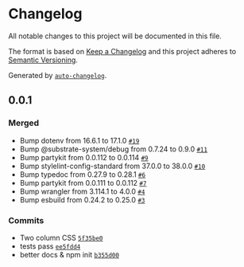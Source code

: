 # Changelog

All notable changes to this project will be documented in this file.

The format is based on [Keep a Changelog](https://keepachangelog.com/en/1.0.0/)
and this project adheres to [Semantic Versioning](https://semver.org/spec/v2.0.0.html).

Generated by [`auto-changelog`](https://github.com/CookPete/auto-changelog).

## 0.0.1

### Merged

- Bump dotenv from 16.6.1 to 17.1.0 [`#19`](https://github.com/substrate-system/webrtc/pull/19)
- Bump @substrate-system/debug from 0.7.24 to 0.9.0 [`#11`](https://github.com/substrate-system/webrtc/pull/11)
- Bump partykit from 0.0.112 to 0.0.114 [`#9`](https://github.com/substrate-system/webrtc/pull/9)
- Bump stylelint-config-standard from 37.0.0 to 38.0.0 [`#10`](https://github.com/substrate-system/webrtc/pull/10)
- Bump typedoc from 0.27.9 to 0.28.1 [`#6`](https://github.com/substrate-system/webrtc/pull/6)
- Bump partykit from 0.0.111 to 0.0.112 [`#7`](https://github.com/substrate-system/webrtc/pull/7)
- Bump wrangler from 3.114.1 to 4.0.0 [`#4`](https://github.com/substrate-system/webrtc/pull/4)
- Bump esbuild from 0.24.2 to 0.25.0 [`#3`](https://github.com/substrate-system/webrtc/pull/3)

### Commits

- Two column CSS [`5f35be0`](https://github.com/substrate-system/webrtc/commit/5f35be046d71ff9d01fe4b7a32f1df4e3cce3dfc)
- tests pass [`ee5fdd4`](https://github.com/substrate-system/webrtc/commit/ee5fdd4cd028e4a44d9039d68081822395455a82)
- better docs & npm init [`b355d00`](https://github.com/substrate-system/webrtc/commit/b355d0049616c7ece5028d03fc12e7d49ea9acfe)
